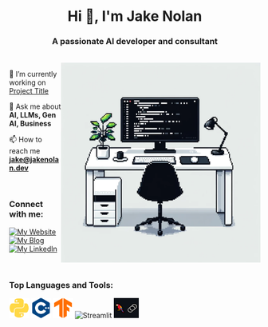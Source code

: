 <h1 align="center">Hi 👋, I'm Jake Nolan</h1>
<h3 align="center" style="border-bottom: 0;">A passionate AI developer and consultant</h3>

<br>

<img align="right" alt="Main Image" width = "400" src="github_README_img.png">

🔭 I’m currently working on [Project Title](https://github.com/)

💬 Ask me about **AI, LLMs, Gen AI, Business**

📫 How to reach me **jake@jakenolan.dev**

<br>

<h3 align="left">Connect with me:</h3>
<p align="left">
  <a href="https://www.jakenolan.dev/" target="blank"><img src="" alt="My Website" width="40" height="40"/></a>
  <a href="https://medium.com/@jake-nolan" target="blank"><img src="" alt="My Blog" width="40" height="40"/></a>
  <a href="https://www.linkedin.com/in/jake-nolan0" target="blank"><img src="" alt="My LinkedIn" width="40" height="40"/></a>
</p>

<br>

<h3 align="left">Top Languages and Tools:</h3>
<div style="display: inline-block; vertical-align: center;">
  <img src="https://github.com/devicons/devicon/blob/master/icons/python/python-plain.svg" alt="Python" width="40" height="40"/>
  <img src="https://github.com/devicons/devicon/blob/master/icons/cplusplus/cplusplus-plain.svg" alt="C++" width="40" height="40"/>
  <img src="https://github.com/devicons/devicon/blob/master/icons/tensorflow/tensorflow-original.svg" alt="Tensorflow" width="40" height="40"/>
  <img src="https://streamlit.io/images/brand/streamlit-logo-primary-colormark-lighttext.png" alt="Streamlit" width="50" height="40"/>
  <img src="langchain_emojis.PNG" alt="LangChain" width="50" height="40">
</div>
